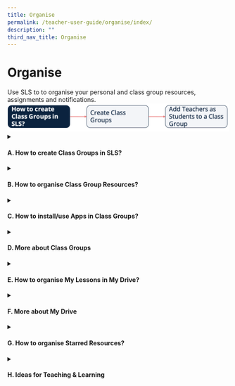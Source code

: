 ```yaml
---
title: Organise
permalink: /teacher-user-guide/organise/index/
description: ""
third_nav_title: Organise
---
```

<h1>Organise</h1>
Use SLS to to organise your personal and class group resources, assignments and notifications.
<img alt="Flow Organise" src="/images/2Teacher/Flow-Organise.png">

<details>
<summary><h4>A. How to create Class Groups in SLS?</h4></summary>

<ul>
<li><a href="/teacher-user-guide/organise/about-class-groups/" target="_blank">About Class Groups (New)</a></li>
<li><a href="/teacher-user-guide/organise/create-class-groups/" target="_blank">(A1) Create Class Groups (New)</a></li>
<li><a href="/teacher-user-guide/organise/add-teachers-as-students-to-a-class-group/" target="_blank">(A2) Add Teachers as Students to a Class Group</a></li>
</ul>
</details>

<details>
<summary><h4>B. How to organise Class Group Resources?</h4></summary>

<ul>
<li><a href="/teacher-user-guide/organise/manage-class-group-resources/" target="_blank">(B1,i) Manage Class Group Resources</a></li>
</ul>
</details>

<details>
<summary><h4>C. How to install/use Apps in Class Groups?</h4></summary>
<ul>
<li><a href="/teacher-user-guide/organise/install-and-launch-apps/" target="_blank">(C1,i) Install and Launch Apps</a></li>
<li><a href="/teacher-user-guide/organise/app-faqs/" target="_blank">(C1,ii) App FAQs</a></li>
</ul>
</details>

<details>
<summary><h4>D. More about Class Groups</h4></summary>

<ul>
<li><a target="_blank" href="/teacher-user-guide/organise/pin-class-groups/">(D1,i) Pin Class Groups (Enhanced)</a></li>
<li><a target="_blank" href="/teacher-user-guide/organise/archive-class-groups/">(D1,ii) Archive Class Groups</a></li>
<li><a target="_blank" href="/teacher-user-guide/organise/view-past-class-groups/">(D1,iii) View Past Class Groups</a></li>
</ul>
</details>

<details>
<summary><h4>E. How to organise My Lessons in My Drive?</h4></summary>

<ul>
<li><a target="_blank" href="/teacher-user-guide/organise/access-my-drive/">(E1) Access My Drive</a></li>
<li><a target="_blank" href="/teacher-user-guide/organise/search-in-my-drive/">(E2) Search in My Drive</a></li>
<li><a target="_blank" href="/teacher-user-guide/organise/create-new-folders/">(E3,1) Create New Folders</a></li>
<li><a target="_blank" href="/teacher-user-guide/organise/view-lessons-shared-with-me/">(E3,2) View Lessons Shared with Me</a></li>
<li><a target="_blank" href="/teacher-user-guide/organise/delete-resources/">(E4) Delete Resources</a></li>
</ul>
</details>

<details>
<summary><h4>F. More about My Drive</h4></summary>

<ul>
<li><a target="_blank" href="/teacher-user-guide/organise/copy-lessons-within-my-drive/">(F1,i) Copy Lessons within My Drive</a></li>
<li><a target="_blank" href="/teacher-user-guide/organise/manage-folders/">(F1,ii) Manage Folders</a></li>
<li><a target="_blank" href="/teacher-user-guide/organise/restore-resources-from-trash/">(F1,iii) Restore Resources from Trash</a></li>
</ul>
</details>

<details>
<summary><h4>G. How to organise Starred Resources?</h4></summary>
<ul>
<li><a target="_blank" href="/teacher-user-guide/organise/star-resources/">(G1,i) Star Resources</a></li>
</ul>
</details>

<details>
<summary><h4>H. Ideas for Teaching &amp; Learning</h4></summary>
<ul>
<p>1. Recommended User Flows</p>
<li><a target="_blank" href="/teachers/sls-superhero-quiz/assign-past-exam-questions/">Assign Past Exam Questions</a></li>
<li><a target="_blank" href="/teachers/sls-superhero-quiz/co-create-lessons-in-class-groups/">Co-create Lessons in Class Groups</a></li>
<li><a target="_blank" href="/teachers/sls-superhero-quiz/conduct-eassessments-in-class/">Conduct e-Assessments in Class</a></li>
<li><a target="_blank" href="/teachers/sls-superhero-quiz/create-professional-learning-circles/">Create Professional Learning Circles</a></li>
<li><a target="_blank" href="/teachers/sls-superhero-quiz/differentiate-learning-lessons-and-activities/">Differentiate Learning Lessons and Activities</a></li>
<li><a target="_blank" href="/teachers/sls-superhero-quiz/digitise-past-year-papers-for-practice/">Digitise Past Year Papers for Practice</a></li>
<li><a target="_blank" href="/teachers/sls-superhero-quiz/empower-students-to-be-self-directed-learners/">Empower Students to be Self Directed Learners</a></li>
<li><a target="_blank" href="/teachers/sls-superhero-quiz/encourage-curiosity-through-class-groups/">Encourage Curiosity through Class Groups</a></li>
<li><a target="_blank" href="/teachers/sls-superhero-quiz/facilitating-schoolwide-pd/">Facilitating School-wide PD</a></li>
<li><a target="_blank" href="/teachers/sls-superhero-quiz/integrate-external-sites-and-applications/">Integrate External Sites and Applications</a></li>
<li><a target="_blank" href="/teachers/sls-superhero-quiz/jigsaw-activities-for-teamwork/">Jigsaw Activities for Teamwork</a></li>
<li><a target="_blank" href="/teachers/sls-superhero-quiz/manage-in-class-teaching-more-effectively/">Manage In-Class Teaching more Effectively</a></li>
<li><a target="_blank" href="/teachers/sls-superhero-quiz/motivate-students-with-a-game-like-experience/">Motivate Students with a Game like Experience</a></li>
<li><a target="_blank" href="/teachers/sls-superhero-quiz/nurture-collaboration-in-gamified-lessons/">Nurture Collaboration in Gamified Lessons</a></li>
<li><a target="_blank" href="/teachers/sls-superhero-quiz/track-students-learning-progress/">Track Students’ Learning Progress</a></li>
<p>2. Useful Resources</p>
</ul>
<ul>
<li><a target="_blank" href="/files/Userguide/Downloadable%20Resources/R18_ClassGroupPoll.pdf">Class Group Poll</a></li>
<li><a target="_blank" href="/files/Userguide/Downloadable%20Resources/R18_Enhanced_Lesson_Authoring_navigation.pdf">Enhanced Lesson Authoring and Navigation</a></li>
<li><a target="_blank" href="/files/Userguide/Downloadable%20Resources/using sls for dept review.pdf">Using SLS for Department Teaching &amp; Learning Review</a></li>
<li><a target="_blank" href="http://for.edu.sg/EVS">Eliciting Voices of Students with Diverse Learning Needs</a></li>
<li><a target="_blank" href="/files/Userguide/Downloadable%20Resources/Phygital_learning.pdf">Let's get Phygital with SLS</a></li>
<li><a target="_blank" href="/files/Userguide/Downloadable%20Resources/TeamsvsSubgroups.pdf">Teams vs Subgroups</a></li>
<li><a target="_blank" href="/files/Userguide/Downloadable%20Resources/using sls for whole school transformation of t&amp;l.pdf">Using SLS for Whole School Transformation of Teaching &amp; Learning</a></li>	
</ul>
</details>